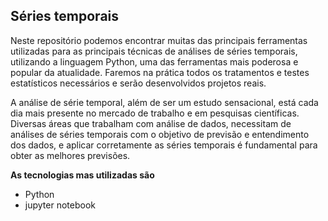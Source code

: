 ## Séries temporais
 
Neste repositório podemos encontrar muitas das principais ferramentas utilizadas para as principais técnicas de análises de séries temporais, utilizando a linguagem Python, uma das ferramentas mais poderosa e popular da atualidade. 
Faremos na prática todos os tratamentos e testes estatísticos necessários e serão desenvolvidos projetos reais.

A análise de série temporal, além de ser um estudo sensacional, está cada dia mais presente no mercado de trabalho e em pesquisas científicas. Diversas áreas que trabalham com análise de dados, necessitam de análises de séries temporais com o objetivo de previsão e entendimento dos dados, e aplicar corretamente as séries temporais é fundamental para obter as melhores previsões.

**As tecnologias mas utilizadas são**

- Python
- jupyter notebook


